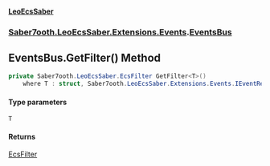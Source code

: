 #### [LeoEcsSaber](index.md 'index')
### [Saber7ooth.LeoEcsSaber.Extensions.Events](Saber7ooth.LeoEcsSaber.Extensions.Events.md 'Saber7ooth.LeoEcsSaber.Extensions.Events').[EventsBus](EventsBus.md 'Saber7ooth.LeoEcsSaber.Extensions.Events.EventsBus')

## EventsBus.GetFilter<T>() Method

```csharp
private Saber7ooth.LeoEcsSaber.EcsFilter GetFilter<T>()
    where T : struct, Saber7ooth.LeoEcsSaber.Extensions.Events.IEventReplicant, System.ValueType, System.ValueType;
```
#### Type parameters

<a name='Saber7ooth.LeoEcsSaber.Extensions.Events.EventsBus.GetFilter_T_().T'></a>

`T`

#### Returns
[EcsFilter](EcsFilter.md 'Saber7ooth.LeoEcsSaber.EcsFilter')